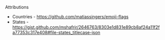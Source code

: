 Attributions

* Countries - https://github.com/matiassingers/emoji-flags
* States - https://gist.github.com/mshafrir/2646763/8303e1d831e89cb8af24a11f2fa77353c317e408#file-states_titlecase-json